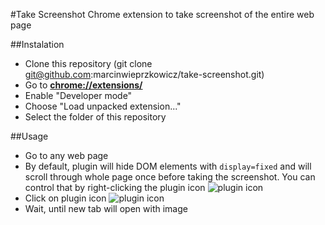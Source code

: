 #Take Screenshot
Chrome extension to take screenshot of the entire web page


##Instalation
- Clone this repository (git clone git@github.com:marcinwieprzkowicz/take-screenshot.git)
- Go to **[chrome://extensions/](chrome://extensions/)**
- Enable "Developer mode"
- Choose "Load unpacked extension..."
- Select the folder of this repository


##Usage
- Go to any web page
- By default, plugin will hide DOM elements with `display=fixed` and will scroll through whole page once before taking the screenshot. You can control that by right-clicking the plugin icon ![plugin icon](https://raw2.github.com/marcinwieprzkowicz/take-screenshot/master/images/icon-19.png)
- Click on plugin icon ![plugin icon](https://raw2.github.com/marcinwieprzkowicz/take-screenshot/master/images/icon-19.png)
- Wait, until new tab will open with image
